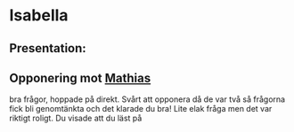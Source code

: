 # Isabella

## Presentation:

## Opponering mot [Mathias](./Mathias.md)

bra frågor, hoppade på direkt. Svårt att opponera då de var två så frågorna fick bli genomtänkta och det klarade du bra! Lite elak fråga men det var riktigt roligt. Du visade att du läst på